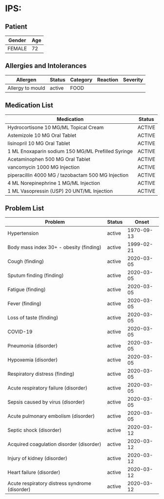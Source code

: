 # IPS:

## Patient

|Gender|Age|
|---|---|
|FEMALE|72|

## Allergies and Intolerances

|Allergen|Status|Category|Reaction|Severity|
|---|---|---|---|---|
|Allergy to mould|active|FOOD|||

## Medication List

|Medication|Status|
|---|---|
|Hydrocortisone 10 MG/ML Topical Cream|ACTIVE|
|Astemizole 10 MG Oral Tablet|ACTIVE|
|lisinopril 10 MG Oral Tablet|ACTIVE|
|1 ML Enoxaparin sodium 150 MG/ML Prefilled Syringe|ACTIVE|
|Acetaminophen 500 MG Oral Tablet|ACTIVE|
|vancomycin 1000 MG Injection|ACTIVE|
|piperacillin 4000 MG / tazobactam 500 MG Injection|ACTIVE|
|4 ML Norepinephrine 1 MG/ML Injection|ACTIVE|
|1 ML Vasopressin (USP) 20 UNT/ML Injection|ACTIVE|

## Problem List

|Problem|Status|Onset|
|---|---|---|
|Hypertension|active|1970-09-13|
|Body mass index 30+ - obesity (finding)|active|1999-02-21|
|Cough (finding)|active|2020-03-05|
|Sputum finding (finding)|active|2020-03-05|
|Fatigue (finding)|active|2020-03-05|
|Fever (finding)|active|2020-03-05|
|Loss of taste (finding)|active|2020-03-05|
|COVID-19|active|2020-03-05|
|Pneumonia (disorder)|active|2020-03-05|
|Hypoxemia (disorder)|active|2020-03-05|
|Respiratory distress (finding)|active|2020-03-05|
|Acute respiratory failure (disorder)|active|2020-03-05|
|Sepsis caused by virus (disorder)|active|2020-03-05|
|Acute pulmonary embolism (disorder)|active|2020-03-05|
|Septic shock (disorder)|active|2020-03-12|
|Acquired coagulation disorder (disorder)|active|2020-03-12|
|Injury of kidney (disorder)|active|2020-03-12|
|Heart failure (disorder)|active|2020-03-12|
|Acute respiratory distress syndrome (disorder)|active|2020-03-12|
